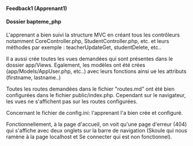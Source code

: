 #### Feedback1 (Apprenant1)
#### Dossier bapteme_php 

L'apprenant a bien suivi la structure MVC en créant tous les contrôleurs notamment 
CoreController.php, StudentController.php, etc. et leurs méthodes par exemple : 
teacherUpdateGet, studentDelete, etc..

Il a aussi crée toutes les vues demandées qui sont présentes dans le dossier app/Views. 
Egalement, les  modèles ont été crées (app/Models/AppUser.php, etc..) avec leurs fonctions ainsi ue les attributs (firstname, lastname..)

Toutes les routes demandées dans le fichier "routes.md" ont été bien configurées dans le fichier public/index.php. Cependant sur le navigateur, 
les vues ne s'affichent pas sur les routes configurées.

Concernant le fichier de config.ini: l'apprenant l'a bien crée et configuré.

Fonctionnellement, à la page d'accueil, on voit qu'une page d'erreur (404) qui s'affiche avec deux onglets sur la barre de navigation 
(Skoule qui nous ramène à la page localhost et Se connecter qui est non fonctionnel).